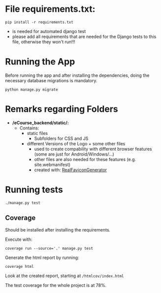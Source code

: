 # File requirements.txt:

```
pip install -r requirements.txt
```
* is needed for automated django test
* please add all requirements that are needed for the Django tests to this file, otherwise they won't run!!!

# Running the App

Before running the app and after installing the dependencies, doing the necessary database migrations is mandatory.
```
python manage.py migrate
```

# Remarks regarding Folders
* **/eCourse_backend/static/:**
    * Contains:
        * static files
            * Subfolders for CSS and JS
        * different Versions of the Logo + some other files
            * used to create compability with different browser features (some are just for Android/Windows/...)
            * other files are also needed for these features (e.g. site.webmanifest)
            * created with: [RealFaviconGenerator](https://realfavicongenerator.net/)

# Running tests

```
./manage.py test
```

## Coverage

Should be installed after installing the requirements.

Execute with:
```
coverage run --source='.' manage.py test
```

Generate the html report by running:
```
coverage html
```

Look at the created report, starting at `/htmlcov/index.html`

The test coverage for the whole project is at 78%.
